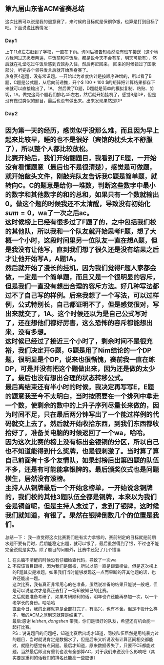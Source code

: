 ## 第九届山东省ACM省赛总结
这次比赛可以说是我的退意赛了，来时候的目标就是保铜争银，也算是打到目标了吧。下面说说比赛情况：
### Day1
上午11点左右赶到了学校，一直在下雨。询问后被告知竟然没有班车接送（这个地方我问过志愿者两遍，午饭前和午饭后，都是说今天不会有车，明天可能有），然后就在礼堂吃过午饭后感到宾馆办入住，然后再赶回来。
回来的时候错过了国歌部分，听完各个领导发言后就开始热身赛了。  
热身赛4道题，没有常识题。一开始以为难度估计是按顺序递增的，所以看了B题，C题是公式题，从后向前递推，开个$ 100 * 100 $的矩阵把计算结果都存下来就可以直接输出了，1A。 然后做了D题，D题就是简单的模拟复制、粘贴、剪切，1A。做完这两个题我们排名45左右，然后就开始挂机了，感觉B是DP，但是没有做过类似的题目，最后也没有做出来。出来发现果然是DP  
### Day2
因为第一天的经历，感觉似乎没那么难，而且因为早上起来比较早，睡的也不是很好（宾馆的枕头太不舒服了），所以整个人都比较放松。  
比赛开始后，我们开始翻题目，我看到了E题，一开始没有看懂题意（最后也不是很清楚），感觉是可做题，就开始敲头文件，刚敲完队友告诉我C题是简单题，就转向C。C的题意是给你一堆数，判断这些数字中最小的数字和其他数字的和的总和，如果只有一个数就输出0。做这个题的时候我还不太清醒，导致没有初始化$sum = 0$，wa了一次之后ac。   
这时候榜上已经有很多过了F题了的，之中包括我们校的其他队，所以我和一个队友就开始思考F题，想了大概一个小时，这段时间里另一位队友一直在想A题，但是我没有让他写，直到我们想了很久还是没有结果之后才让他开始写A，A题1A。  
然后就开始了漫长的挂机，因为我们觉得F题人家都会做，一定是一个简单题，而且又是一个很明显的容斥，但是我们一直没有想出合理的容斥方法。好几种写法都过不了自己写的样例。后来我想了一个写法，可以过样例，公式特别长，自己都证明不了，但是感觉很对，写出来就交了，1A。这个时候还以为是自己公式写对了，还在想他们都好厉害，这么恐怖的容斥都能想出来，没有多想。  
这时候已经过了接近三个小时了，剩余时间不是很充裕，我们决定开G题，G题是用了Nim结论的一个DP题，很明显是个DP，说来也很惭愧，赛前我一直在练DP，可是并没有把这个题做出来，因为还是做的太少了。最后也没有想出合理的状态转移公式。  
最后离结束还有半小时的时候，我决定再写写E，E题的题意我至今不太明白，当时按照要在一个排列中拿走一个数，使剩余的数中的上升子序列尽量长来做的，因为时间不足，只在最后两分钟写出了一个能过样例的代码就交上去了。然后就开始收拾东西，到我们东西都收拾好了，准备关电脑的时候返回了一个wa，哈哈。  
因为这次比赛的榜上没有标出金银铜的分区，所以自己也不知道能得到什么奖牌，也是很刺激了。当时算了算自己前面有十多个友情队，如果封榜后出第四题的队伍不多，还是有可能能拿银牌的。最后颁奖仪式也是问题横生，居然没有滚榜。  
主持人从铜牌最后一个开始念榜单，一开始说念铜牌的，我们校的其他3题队伍全都是铜牌，本来以为我们会是铜首呢，但是主持人念过了，念到了银牌，这时候我们就知道，有银了。果然在银牌倒数几个的位置是我们。
 ---
总结一下：
我一直觉得这次比赛我们是有实力拿银的，赛前制定的目标就是前期水题不要有罚时，后期能稳定出题，就可以银了，最后虽然得到了银，不过也不能完全说就是实力。除了题目的问题外，比赛中还犯了几个错误  
1. 在头脑不清醒的时候没有仔细检查代码，导致了一次wa  
2. 不应该盲目跟榜，因为我们是弱校，所以以前一直是跟着榜做，但是这次榜上的F题其实是难题，如果我们当时能够发现这一点而果断的开其他题的话，也许还能出一题。  
这次比赛，我有真正非常用心的在准备，虽然说准备的结果只能说一般吧，但是可以说这次才是真正去打了一场知彼知己的比赛。  
之后就要准备考研了，如果考研顺利的话，明年也许还能再参加一次，以一个老学长的身份。哈哈哈  
直至今日，我的比赛就算是全部打完了，有高兴，也有不舍。但是不管什么样子，我的ACM之旅到这就算是结束了。  
最后:感谢 $leishen,dongshen$ 带我，你们是很好的队友，希望还有机会能一起打比赛。  
PS：说说题目的问题吧，知道比赛后出场才知道，同校队伍居然是用纯暴力过的题目，当时就说肯定是数据水了，但是后来又听说没有计算区间相交都能过，就隐约感觉有点问题。最后才知道，原来数据丢失了，只要不CE都能过题，当然最后即没有重判也没有全部算AC，对于我们来说没什么影响吧（其实要是重判的话我们的排名还能高一些应该）  